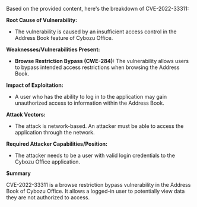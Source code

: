 Based on the provided content, here's the breakdown of CVE-2022-33311:

**Root Cause of Vulnerability:**
- The vulnerability is caused by an insufficient access control in the Address Book feature of Cybozu Office.

**Weaknesses/Vulnerabilities Present:**
- **Browse Restriction Bypass (CWE-284):** The vulnerability allows users to bypass intended access restrictions when browsing the Address Book.

**Impact of Exploitation:**
- A user who has the ability to log in to the application may gain unauthorized access to information within the Address Book.

**Attack Vectors:**
- The attack is network-based. An attacker must be able to access the application through the network.

**Required Attacker Capabilities/Position:**
- The attacker needs to be a user with valid login credentials to the Cybozu Office application.

**Summary**

CVE-2022-33311 is a browse restriction bypass vulnerability in the Address Book of Cybozu Office. It allows a logged-in user to potentially view data they are not authorized to access.
